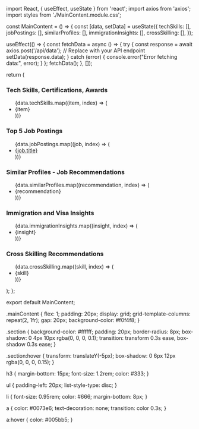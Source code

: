 import React, { useEffect, useState } from 'react';
import axios from 'axios';
import styles from './MainContent.module.css';

const MainContent = () => {
  const [data, setData] = useState({
    techSkills: [],
    jobPostings: [],
    similarProfiles: [],
    immigrationInsights: [],
    crossSkilling: [],
  });

  useEffect(() => {
    const fetchData = async () => {
      try {
        const response = await axios.post('/api/data'); // Replace with your API endpoint
        setData(response.data);
      } catch (error) {
        console.error("Error fetching data:", error);
      }
    };
    fetchData();
  }, []);

  return (
    <div className={styles.mainContent}>
      <section className={styles.section}>
        <h3>Tech Skills, Certifications, Awards</h3>
        <ul>
          {data.techSkills.map((item, index) => (
            <li key={index}>{item}</li>
          ))}
        </ul>
      </section>
      <section className={styles.section}>
        <h3>Top 5 Job Postings</h3>
        <ul>
          {data.jobPostings.map((job, index) => (
            <li key={index}>
              <a href={job.link} target="_blank" rel="noopener noreferrer">
                {job.title}
              </a>
            </li>
          ))}
        </ul>
      </section>
      <section className={styles.section}>
        <h3>Similar Profiles - Job Recommendations</h3>
        <ul>
          {data.similarProfiles.map((recommendation, index) => (
            <li key={index}>{recommendation}</li>
          ))}
        </ul>
      </section>
      <section className={styles.section}>
        <h3>Immigration and Visa Insights</h3>
        <ul>
          {data.immigrationInsights.map((insight, index) => (
            <li key={index}>{insight}</li>
          ))}
        </ul>
      </section>
      <section className={styles.section}>
        <h3>Cross Skilling Recommendations</h3>
        <ul>
          {data.crossSkilling.map((skill, index) => (
            <li key={index}>{skill}</li>
          ))}
        </ul>
      </section>
    </div>
  );
};

export default MainContent;



.mainContent {
  flex: 1;
  padding: 20px;
  display: grid;
  grid-template-columns: repeat(2, 1fr);
  gap: 20px;
  background-color: #f0f4f8;
}

.section {
  background-color: #ffffff;
  padding: 20px;
  border-radius: 8px;
  box-shadow: 0 4px 10px rgba(0, 0, 0, 0.1);
  transition: transform 0.3s ease, box-shadow 0.3s ease;
}

.section:hover {
  transform: translateY(-5px);
  box-shadow: 0 6px 12px rgba(0, 0, 0, 0.15);
}

h3 {
  margin-bottom: 15px;
  font-size: 1.2rem;
  color: #333;
}

ul {
  padding-left: 20px;
  list-style-type: disc;
}

li {
  font-size: 0.95rem;
  color: #666;
  margin-bottom: 8px;
}

a {
  color: #0073e6;
  text-decoration: none;
  transition: color 0.3s;
}

a:hover {
  color: #005bb5;
}
